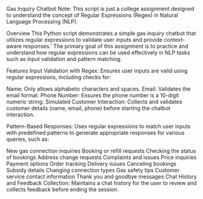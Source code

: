 Gas Inquiry Chatbot
Note: This script is just a college assignment designed to understand the concept of Regular Expressions (Regex) in Natural Language Processing (NLP).

Overview
This Python script demonstrates a simple gas inquiry chatbot that utilizes regular expressions to validate user inputs and provide context-aware responses.'
The primary goal of this assignment is to practice and understand how regular expressions can be used effectively in NLP tasks such as input validation and pattern matching.

Features
Input Validation with Regex: Ensures user inputs are valid using regular expressions, including checks for:

Name: Only allows alphabetic characters and spaces.
Email: Validates the email format.
Phone Number: Ensures the phone number is a 10-digit numeric string.
Simulated Customer Interaction: Collects and validates customer details (name, email, phone) before starting the chatbot interaction.

Pattern-Based Responses: Uses regular expressions to match user inputs with predefined patterns to generate appropriate responses for various queries, such as:

New gas connection inquiries
Booking or refill requests
Checking the status of bookings
Address change requests
Complaints and issues
Price inquiries
Payment options
Order tracking
Delivery issues
Canceling bookings
Subsidy details
Changing connection types
Gas safety tips
Customer service contact information
Thank you and goodbye messages
Chat History and Feedback Collection: Maintains a chat history for the user to review and collects feedback before ending the session.
